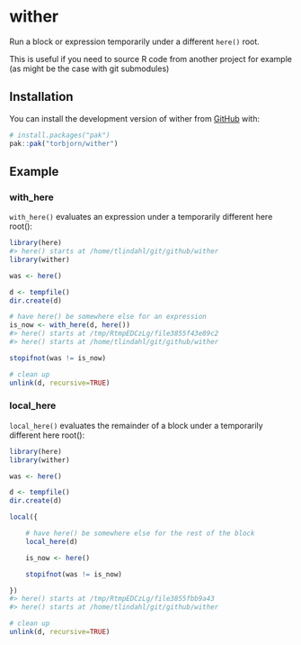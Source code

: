 
<!-- README.md is generated from README.Rmd. Please edit that file -->

# wither

<!-- badges: start -->

<!-- badges: end -->

Run a block or expression temporarily under a different `here()` root.

This is useful if you need to source R code from another project for
example (as might be the case with git submodules)

## Installation

You can install the development version of wither from
[GitHub](https://github.com/) with:

``` r
# install.packages("pak")
pak::pak("torbjorn/wither")
```

## Example

### with\_here

`with_here()` evaluates an expression under a temporarily different here
root():

``` r
library(here)
#> here() starts at /home/tlindahl/git/github/wither
library(wither)

was <- here()

d <- tempfile()
dir.create(d)

# have here() be somewhere else for an expression
is_now <- with_here(d, here())
#> here() starts at /tmp/RtmpEDCzLg/file3855f43e89c2
#> here() starts at /home/tlindahl/git/github/wither

stopifnot(was != is_now)

# clean up
unlink(d, recursive=TRUE)
```

### local\_here

`local_here()` evaluates the remainder of a block under a temporarily
different here root():

``` r
library(here)
library(wither)

was <- here()

d <- tempfile()
dir.create(d)

local({

    # have here() be somewhere else for the rest of the block
    local_here(d)

    is_now <- here()

    stopifnot(was != is_now)

})
#> here() starts at /tmp/RtmpEDCzLg/file3855fbb9a43
#> here() starts at /home/tlindahl/git/github/wither

# clean up
unlink(d, recursive=TRUE)
```

